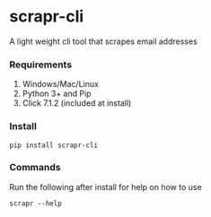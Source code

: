 # scrapr-cli
A light weight cli tool that scrapes email addresses

### Requirements
1. Windows/Mac/Linux
2. Python 3+ and Pip
3. Click 7.1.2 (included at install)


### Install
```
pip install scrapr-cli
```

### Commands
Run the following after install for help on how to use
```
scrapr --help
```
